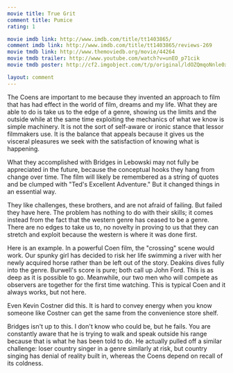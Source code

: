```yaml
---
movie title: True Grit
comment title: Pumice
rating: 1

movie imdb link: http://www.imdb.com/title/tt1403865/
comment imdb link: http://www.imdb.com/title/tt1403865/reviews-269
movie tmdb link: http://www.themoviedb.org/movie/44264
movie tmdb trailer: http://www.youtube.com/watch?v=unEO_p71cik
movie tmdb poster: http://cf2.imgobject.com/t/p/original/ldOZQmqoNnle0xjZqweh6tpf6jJ.jpg

layout: comment
---
```


The Coens are important to me because they invented an approach to film that has had effect in the world of film, dreams and my life. What they are able to do is take us to the edge of a genre, showing us the limits and the outside while at the same time exploiting the mechanics of what we know is simple machinery. It is not the sort of self-aware or ironic stance that lessor filmmakers use. It is the balance that appeals because it gives us the visceral pleasures we seek with the satisfaction of knowing what is happening.

What they accomplished with Bridges in Lebowski may not fully be appreciated in the future, because the conceptual hooks they hang from change over time. The film will likely be remembered as a string of quotes and be clumped with "Ted's Excellent Adventure." But it changed things in an essential way.

They like challenges, these brothers, and are not afraid of failing. But failed they have here. The problem has nothing to do with their skills; it comes instead from the fact that the western genre has ceased to be a genre. There are no edges to take us to, no novelty in proving to us that they can stretch and exploit because the western is where it was done first.

Here is an example. In a powerful Coen film, the "crossing" scene would work. Our spunky girl has decided to risk her life swimming a river with her newly acquired horse rather than be left out of the story. Deakins dives fully into the genre. Burwell's score is pure; both call up John Ford. This is as deep as it is possible to go. Meanwhile, our two men who will compete as observers are together for the first time watching. This is typical Coen and it always works, but not here.

Even Kevin Costner did this. It is hard to convey energy when you know someone like Costner can get the same from the convenience store shelf.

Bridges isn't up to this. I don't know who could be, but he fails. You are constantly aware that he is trying to walk and speak outside his range because that is what he has been told to do. He actually pulled off a similar challenge: loser country singer in a genre similarly at risk, but country singing has denial of reality built in, whereas the Coens depend on recall of its coldness.